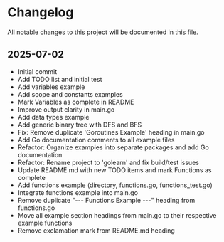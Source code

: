 # Changelog

All notable changes to this project will be documented in this file.

## 2025-07-02
- Initial commit
- Add TODO list and initial test
- Add variables example
- Add scope and constants examples
- Mark Variables as complete in README
- Improve output clarity in main.go
- Add data types example
- Add generic binary tree with DFS and BFS
- Fix: Remove duplicate 'Goroutines Example' heading in main.go
- Add Go documentation comments to all example files
- Refactor: Organize examples into separate packages and add Go documentation
- Refactor: Rename project to 'golearn' and fix build/test issues
- Update README.md with new TODO items and mark Functions as complete
- Add functions example (directory, functions.go, functions_test.go)
- Integrate functions example into main.go
- Remove duplicate "--- Functions Example ---" heading from functions.go
- Move all example section headings from main.go to their respective example functions
- Remove exclamation mark from README.md heading
